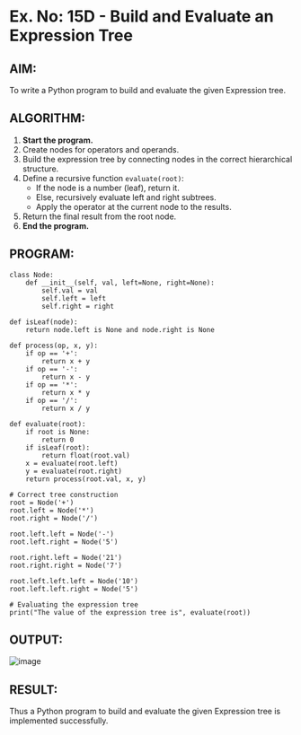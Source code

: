 # Ex. No: 15D - Build and Evaluate an Expression Tree

## AIM:
To write a Python program to build and evaluate the given Expression tree.

## ALGORITHM:

1. **Start the program.**
2. Create nodes for operators and operands.
3. Build the expression tree by connecting nodes in the correct hierarchical structure.
4. Define a recursive function `evaluate(root)`:
   - If the node is a number (leaf), return it.
   - Else, recursively evaluate left and right subtrees.
   - Apply the operator at the current node to the results.
5. Return the final result from the root node.
6. **End the program.**

## PROGRAM:

```
class Node:
    def __init__(self, val, left=None, right=None):
        self.val = val
        self.left = left
        self.right = right

def isLeaf(node):
    return node.left is None and node.right is None

def process(op, x, y):
    if op == '+':
        return x + y
    if op == '-':
        return x - y
    if op == '*':
        return x * y
    if op == '/':
        return x / y

def evaluate(root):
    if root is None:
        return 0
    if isLeaf(root):
        return float(root.val)
    x = evaluate(root.left)
    y = evaluate(root.right)
    return process(root.val, x, y)

# Correct tree construction
root = Node('+')
root.left = Node('*')
root.right = Node('/')

root.left.left = Node('-')
root.left.right = Node('5')

root.right.left = Node('21')
root.right.right = Node('7')

root.left.left.left = Node('10')
root.left.left.right = Node('5')

# Evaluating the expression tree
print("The value of the expression tree is", evaluate(root))
```

## OUTPUT:
![image](https://github.com/user-attachments/assets/f78c7814-2d74-4822-a31a-4106944dd9b4)

## RESULT:
Thus a Python program to build and evaluate the given Expression tree is implemented successfully.
